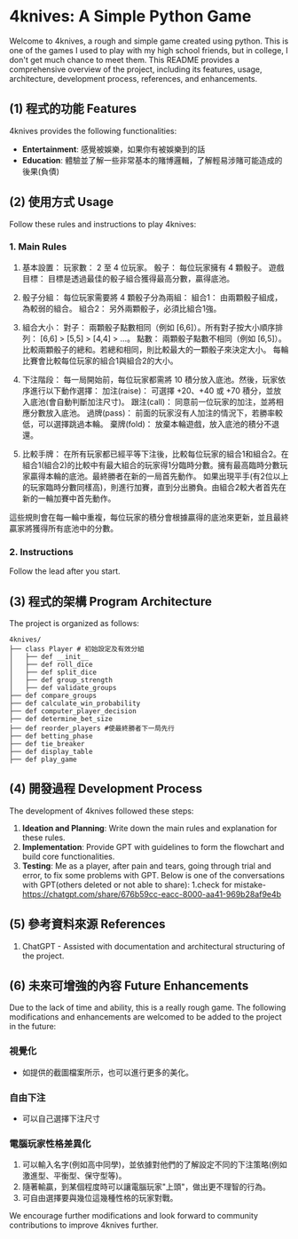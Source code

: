 # 4knives: A Simple Python Game 

Welcome to 4knives, a rough and simple game created using python. This is one of the games I used to play with my high school friends, but in college, I don't get much chance to meet them. This README provides a comprehensive overview of the project, including its features, usage, architecture, development process, references, and enhancements. 

## (1) 程式的功能 Features

4knives provides the following functionalities:

- **Entertainment**: 感覺被娛樂，如果你有被娛樂到的話
- **Education**: 體驗並了解一些非常基本的賭博邏輯，了解輕易涉賭可能造成的後果(負債)

## (2) 使用方式 Usage

Follow these rules and instructions to play 4knives:

### 1. Main Rules

1. 基本設置：
玩家數： 2 至 4 位玩家。
骰子： 每位玩家擁有 4 顆骰子。
遊戲目標： 目標是透過最佳的骰子組合獲得最高分數，贏得底池。

2. 骰子分組：
每位玩家需要將 4 顆骰子分為兩組：
組合1： 由兩顆骰子組成，為較弱的組合。
組合2： 另外兩顆骰子，必須比組合1強。

3. 組合大小：
對子： 兩顆骰子點數相同（例如 [6,6]）。所有對子按大小順序排列： [6,6] > [5,5] > [4,4] > …。
點數： 兩顆骰子點數不相同（例如 [6,5]）。比較兩顆骰子的總和。若總和相同，則比較最大的一顆骰子來決定大小。
每輪比賽會比較每位玩家的組合1與組合2的大小。

4. 下注階段：
每一局開始前，每位玩家都需將 10 積分放入底池。然後，玩家依序進行以下動作選擇：
加注(raise)： 可選擇 +20、+40 或 +70 積分，並放入底池(會自動判斷加注尺寸)。
跟注(call)： 同意前一位玩家的加注，並將相應分數放入底池。
過牌(pass)： 前面的玩家沒有人加注的情況下，若勝率較低，可以選擇跳過本輪。
棄牌(fold)： 放棄本輪遊戲，放入底池的積分不退還。

5. 比較手牌：
在所有玩家都已經平等下注後，比較每位玩家的組合1和組合2。在組合1(組合2)的比較中有最大組合的玩家得1分臨時分數。擁有最高臨時分數玩家贏得本輪的底池。最終勝者在新的一局首先動作。
如果出現平手(有2位以上的玩家臨時分數同樣高)，則進行加賽，直到分出勝負。由組合2較大者首先在新的一輪加賽中首先動作。

這些規則會在每一輪中重複，每位玩家的積分會根據贏得的底池來更新，並且最終贏家將獲得所有底池中的分數。

### 2. Instructions

Follow the lead after you start.

## (3) 程式的架構 Program Architecture

The project is organized as follows:

```
4knives/
├── class Player # 初始設定及有效分組
│   ├── def __init__
│   ├── def roll_dice
│   ├── def split_dice
│   ├── def group_strength
│   ├── def validate_groups  
├── def compare_groups
├── def calculate_win_probability
├── def computer_player_decision
├── def determine_bet_size
├── def reorder_players #使最終勝者下一局先行
├── def betting_phase
├── def tie_breaker
├── def display_table
├── def play_game
```

## (4) 開發過程 Development Process

The development of 4knives followed these steps:

1. **Ideation and Planning**: Write down the main rules and explanation for these rules.
2. **Implementation**: Provide GPT with guidelines to form the flowchart and build core functionalities.
3. **Testing**: Me as a player, after pain and tears, going through trial and error, to fix some problems with GPT. Below is one of the conversations with GPT(others deleted or not able to share):
                1.check for mistake-https://chatgpt.com/share/676b59cc-eacc-8000-aa41-969b28af9e4b
                

## (5) 參考資料來源 References

1.  ChatGPT - Assisted with documentation and architectural structuring of the project.

## (6) 未來可增強的內容 Future Enhancements 

Due to the lack of time and ability, this is a really rough game. The following modifications and enhancements are welcomed to be added to the project in the future:

### 視覺化
- 如提供的截圖檔案所示，也可以進行更多的美化。

### 自由下注
- 可以自己選擇下注尺寸

### 電腦玩家性格差異化
1. 可以輸入名字(例如高中同學)，並依據對他們的了解設定不同的下注策略(例如激進型、平衡型、保守型等)。
2. 隨著輸贏，到某個程度時可以讓電腦玩家"上頭"，做出更不理智的行為。
3. 可自由選擇要與幾位這幾種性格的玩家對戰。

We encourage further modifications and look forward to community contributions to improve 4knives further.
